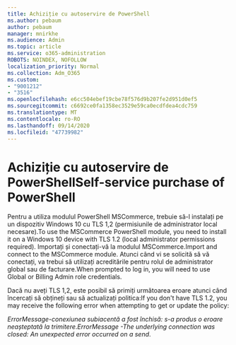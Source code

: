 ```yaml
---
title: Achiziție cu autoservire de PowerShell
ms.author: pebaum
author: pebaum
manager: mnirkhe
ms.audience: Admin
ms.topic: article
ms.service: o365-administration
ROBOTS: NOINDEX, NOFOLLOW
localization_priority: Normal
ms.collection: Adm_O365
ms.custom:
- "9001212"
- "3516"
ms.openlocfilehash: e6cc504ebef19cbe78f576d9b207fe2d951d0ef5
ms.sourcegitcommit: c6692ce0fa1358ec3529e59ca0ecdfdea4cdc759
ms.translationtype: MT
ms.contentlocale: ro-RO
ms.lasthandoff: 09/14/2020
ms.locfileid: "47739982"
---
```

# <a name="self-service-purchase-of-powershell"></a><span data-ttu-id="dbf56-102">Achiziție cu autoservire de PowerShell</span><span class="sxs-lookup"><span data-stu-id="dbf56-102">Self-service purchase of PowerShell</span></span>

<span data-ttu-id="dbf56-103">Pentru a utiliza modulul PowerShell MSCommerce, trebuie să-l instalați pe un dispozitiv Windows 10 cu TLS 1,2 (permisiunile de administrator local necesare).</span><span class="sxs-lookup"><span data-stu-id="dbf56-103">To use the MSCommerce PowerShell module, you need to install it on a Windows 10 device with TLS 1.2 (local administrator permissions required).</span></span>  <span data-ttu-id="dbf56-104">Importați și conectați-vă la modulul MSCommerce.</span><span class="sxs-lookup"><span data-stu-id="dbf56-104">Import and connect to the MSCommerce module.</span></span>  <span data-ttu-id="dbf56-105">Atunci când vi se solicită să vă conectați, va trebui să utilizați acreditările pentru rolul de administrator global sau de facturare.</span><span class="sxs-lookup"><span data-stu-id="dbf56-105">When prompted to log in, you will need to use Global or Billing Admin role credentials.</span></span>  

<span data-ttu-id="dbf56-106">Dacă nu aveți TLS 1,2, este posibil să primiți următoarea eroare atunci când încercați să obțineți sau să actualizați politica:</span><span class="sxs-lookup"><span data-stu-id="dbf56-106">If you don't have TLS 1.2, you may receive the following error when attempting to get or update the policy:</span></span>

<span data-ttu-id="dbf56-107">*ErrorMessage-conexiunea subiacentă a fost închisă: s-a produs o eroare neașteptată la trimitere*.</span><span class="sxs-lookup"><span data-stu-id="dbf56-107">*ErrorMessage -The underlying connection was closed: An unexpected error occurred on a send*.</span></span>



